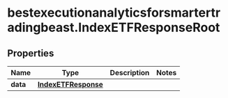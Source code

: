 # bestexecutionanalyticsforsmartertradingbeast.IndexETFResponseRoot

## Properties

Name | Type | Description | Notes
------------ | ------------- | ------------- | -------------
**data** | [**IndexETFResponse**](IndexETFResponse.md) |  | 


